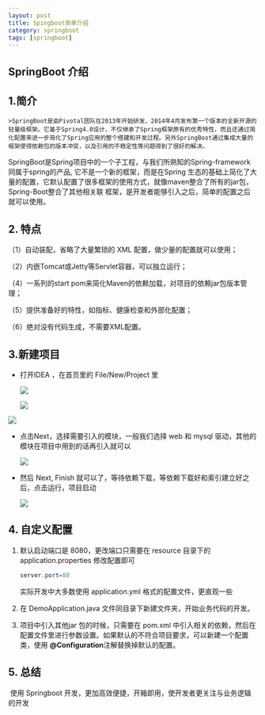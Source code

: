```yaml
---
layout: post
title: Spingboot简单介绍
category: springboot
tags: [springboot]
---
```


## SpringBoot 介绍

## 1.简介

	>SpringBoot是由Pivotal团队在2013年开始研发、2014年4月发布第一个版本的全新开源的轻量级框架。它基于Spring4.0设计，不仅继承了Spring框架原有的优秀特性，而且还通过简化配置来进一步简化了Spring应用的整个搭建和开发过程。另外SpringBoot通过集成大量的框架使得依赖包的版本冲突，以及引用的不稳定性等问题得到了很好的解决。

SpringBoot是Spring项目中的一个子工程，与我们所熟知的Spring-framework 同属于spring的产品, 它不是一个新的框架，而是在Spring 生态的基础上简化了大量的配置，它默认配置了很多框架的使用方式，就像maven整合了所有的jar包，Spring-Boot整合了其他相关联 框架，是开发者能够引入之后，简单的配置之后就可以使用。

## 2. 特点

（1）自动装配，省略了大量繁琐的 XML 配置，做少量的配置就可以使用；

（2）内嵌Tomcat或Jetty等Servlet容器，可以独立运行；

（4）一系列的start pom来简化Maven的依赖加载，对项目的依赖jar包版本管理；

（5）提供准备好的特性，如指标、健康检查和外部化配置；

（6）绝对没有代码生成，不需要XML配置。

## 3.新建项目

- 打开IDEA ，在首页里的 File/New/Project 里

  ![](https://gitee.com/szwei/images/raw/master/img/20201108223301.png)

  <img src="https://gitee.com/szwei/images/raw/master/img/20201108223427.png"  />



<img src="https://gitee.com/szwei/images/raw/master/img/20201108223631.png"  />

- 点击Next，选择需要引入的模块，一般我们选择 web 和 mysql 驱动，其他的模块在项目中用到的话再引入就可以

  <img src="https://gitee.com/szwei/images/raw/master/img/20201108223859.png"  />

- 然后 Next, Finish 就可以了，等待依赖下载，等依赖下载好和索引建立好之后，点击运行，项目启动

  <img src="https://gitee.com/szwei/images/raw/master/img/20201108224245.png"  />

## 4. 自定义配置

1. 默认启动端口是 8080，更改端口只需要在 resource 目录下的 application.properties 修改配置即可

   ```java
   server.port=80
   ```

   实际开发中大多数使用 application.yml 格式的配置文件，更直观一些

2. 在 DemoApplication.java 文件同目录下新建文件夹，开始业务代码的开发。

3. 项目中引入其他jar 包的时候，只需要在 pom.xml 中引入相关的依赖，然后在配置文件里进行参数设置。如果默认的不符合项目要求，可以新建一个配置类，使用 **@Configuration**注解替换掉默认的配置。

## 5. 总结

​		使用 Springboot 开发，更加高效便捷，开箱即用，使开发者更关注与业务逻辑的开发